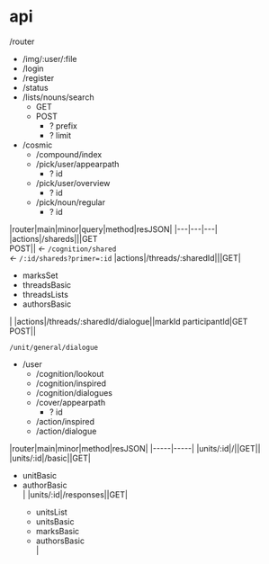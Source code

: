 # api

/router
  * /img/:user/:file
  * /login
  * /register
  * /status
  * /lists/nouns/search
    * GET
    * POST
      * ? prefix
      * ? limit
  * /cosmic
    * /compound/index
    * /pick/user/appearpath
      * ? id
    * /pick/user/overview
      * ? id
    * /pick/noun/regular
      * ? id

|router|main|minor|query|method|resJSON|
|---|---|---|
|actions|/shareds|||GET<br>POST|| *<-*  `/cognition/shared`<br> *<-* `/:id/shareds?primer=:id`
|actions|/threads/:sharedId|||GET|<ul><li>        marksSet</li><li>threadsBasic</li><li>threadsLists</li><li>authorsBasic</li></ul>|
|actions|/threads/:sharedId/dialogue||markId participantId|GET<br>POST||

 `/unit/general/dialogue`

  * /user
    * /cognition/lookout
    * /cognition/inspired
    * /cognition/dialogues
    * /cover/appearpath
      * ? id
    * /action/inspired
    * /action/dialogue

|router|main|minor|method|resJSON|
|-----|-----|
|units/:id|/||GET||
|units/:id|/basic||GET|<ul><li>unitBasic</li><li>authorBasic</li>|
|units/:id|/responses||GET|<ul><li>unitsList</li><li>unitsBasic</li><li>marksBasic</li><li>authorsBasic</li>|
